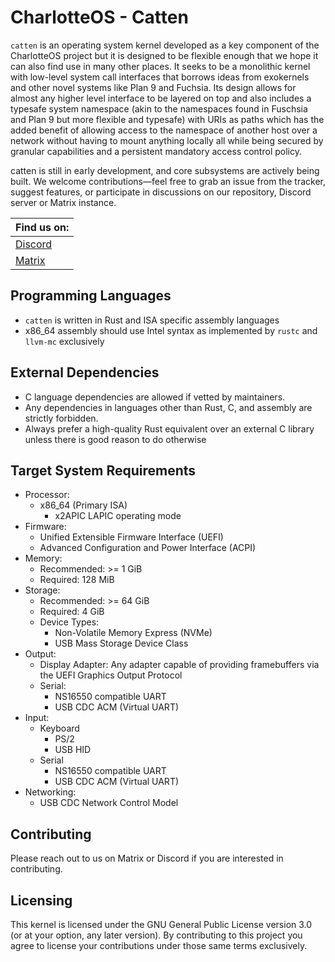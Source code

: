 # CharlotteOS - Catten

`catten` is an operating system kernel developed as a key component of the CharlotteOS project but it is designed to be flexible enough that we hope it can also find use in many other places. It seeks to be a monolithic kernel with low-level system call interfaces that borrows ideas from exokernels and other novel systems like Plan 9 and Fuchsia. Its design allows for almost any higher level interface to be layered on top and also includes a typesafe system namespace (akin to the namespaces found in Fuschsia and Plan 9 but more flexible and typesafe) with URIs as paths which has the added benefit of allowing access to the namespace of another host over a network without having to mount anything locally all while being secured by granular capabilities and a persistent mandatory access control policy.

catten is still in early development, and core subsystems are actively being built. We welcome contributions—feel free to grab an issue from the tracker, suggest features, or participate in discussions on our repository, Discord server or Matrix instance.

|Find us on:|
|-----------|
|[Discord](https://discord.gg/vE7bCCKx4X)|
|[Matrix](https://matrix.to/#/#charlotteos:matrix.org)|

## Programming Languages

- `catten` is written in Rust and ISA specific assembly languages
- x86_64 assembly should use Intel syntax as implemented by `rustc` and `llvm-mc` exclusively

## External Dependencies

- C language dependencies are allowed if vetted by maintainers.
- Any dependencies in languages other than Rust, C, and assembly are strictly forbidden.
- Always prefer a high-quality Rust equivalent over an external C library unless there is good
  reason to do otherwise

## Target System Requirements

- Processor:
  - x86_64 (Primary ISA)
    - x2APIC LAPIC operating mode
- Firmware:
  - Unified Extensible Firmware Interface (UEFI)
  - Advanced Configuration and Power Interface (ACPI)
- Memory:
  - Recommended: >= 1 GiB
  - Required: 128 MiB
- Storage:
  - Recommended: >= 64 GiB
  - Required: 4 GiB
  - Device Types:
    - Non-Volatile Memory Express (NVMe)
    - USB Mass Storage Device Class
- Output:
  - Display Adapter: Any adapter capable of providing framebuffers via the UEFI Graphics Output Protocol
  - Serial:
    - NS16550 compatible UART
    - USB CDC ACM (Virtual UART)
- Input:
  - Keyboard
    - PS/2
    - USB HID
  - Serial
    - NS16550 compatible UART
    - USB CDC ACM (Virtual UART)
- Networking:
  - USB CDC Network Control Model

## Contributing

Please reach out to us on Matrix or Discord if you are interested in contributing.

## Licensing

This kernel is licensed under the GNU General Public License version 3.0 (or at your option, any later version). By contributing to this project you agree to license your contributions under those same terms exclusively.
